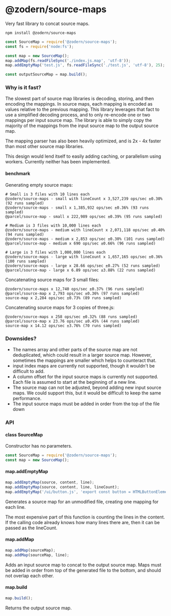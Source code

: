 # @zodern/source-maps

Very fast library to concat source maps.

```
npm install @zodern/source-maps
```

```js
const SourceMap = require('@zodern/source-maps');
const fs = require('node:fs');

const map = new SourceMap();
map.addMap(fs.readFileSync('./index.js.map', 'utf-8'));
map.addEmptyMap('test.js', fs.readFileSync('./test.js', 'utf-8'), 25);

const outputSourceMap = map.build();
```

### Why is it fast?

The slowest part of source map libraries is decoding, storing, and then encoding the mappings.
In source maps, each mapping is encoded as values relative to the previous mapping. This library leverages that fact to use a simplified decoding process, and to only re-encode one or two mappings per input source map. The library is able to simply copy the majority of the mappings from the input source map to the output source map.

The mapping parser has also been heavily optimized, and is 2x - 4x faster than most other source map libraries.

This design would lend itself to easily adding caching, or parallelism using workers. Currently neither has been implemented.

#### benchmark

Generating empty source maps: 

```
# Small is 3 files with 10 lines each
@zodern/source-maps - small with lineCount x 3,527,239 ops/sec ±0.30% (92 runs sampled)
@zodern/source-maps - small x 1,385,932 ops/sec ±0.36% (93 runs sampled)
@parcel/source-map - small x 222,989 ops/sec ±0.39% (95 runs sampled)

# Medium is 3 files with 10,000 lines each
@zodern/source-maps - medium with lineCount x 2,071,118 ops/sec ±0.40% (94 runs sampled)
@zodern/source-maps - medium x 2,853 ops/sec ±0.30% (101 runs sampled)
@parcel/source-map - medium x 690 ops/sec ±0.66% (96 runs sampled)

# Large is 3 files with 1,000,000 lines each
@zodern/source-maps - large with lineCount x 1,657,165 ops/sec ±0.36% (100 runs sampled)
@zodern/source-maps - large x 28.66 ops/sec ±0.27% (52 runs sampled)
@parcel/source-map - large x 6.89 ops/sec ±3.88% (22 runs sampled)
```

Concatenating source maps for 3 small files:

```
@zodern/source-maps x 12,740 ops/sec ±0.37% (96 runs sampled)
@parcel/source-map x 2,793 ops/sec ±0.36% (97 runs sampled)
source-map x 2,284 ops/sec ±0.73% (89 runs sampled)
```

Concatenating source maps for 3 copies of three.js:
```
@zodern/source-maps x 258 ops/sec ±0.32% (88 runs sampled)
@parcel/source-map x 23.76 ops/sec ±0.45% (44 runs sampled)
source-map x 14.12 ops/sec ±3.76% (70 runs sampled)
```

### Downsides?

- The names array and other parts of the source map are not deduplicated, which could result in a larger source map. However, sometimes the mappings are smaller which helps to counteract that.
- input index maps are currently not supported, though it wouldn't be difficult to add.
- A column offset for the input source maps is currently not supported. Each file is assumed to start at the beginning of a new line.
- The source map can not be adjusted, beyond adding new input source maps. We could support this, but it would be difficult to keep the same performance.
- The input source maps must be added in order from the top of the file down

### API

#### class SourceMap

Constructor has no parameters.

```js
const SourceMap = require('@zodern/source-maps');
const map = new SourceMap();
```

#### map.addEmptyMap

```js
map.addEmptyMap(source, content, line);
map.addEmptyMap(source, content, line, lineCount);
map.addEmptyMap('/ui/button.js', 'export const button = HTMLButtonElement', 2);
```

Generates a source map for an unmodified file, creating one mapping for each line.

The most expensive part of this function is counting the lines in the content. If the calling code already knows how many lines there are, then it can be passed as the lineCount.

#### map.addMap

```js
map.addMap(sourceMap);
map.addMap(sourceMap, line);
```

Adds an input source map to concat to the output source map. Maps must be added in order from top of the generated file to the bottom, and should not overlap each other.

#### map.build

```js
map.build();
```

Returns the output source map.
